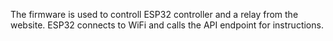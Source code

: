 The firmware is used to controll ESP32 controller and a relay from the website.
ESP32 connects to WiFi and calls the API endpoint for instructions.
